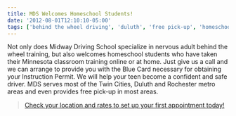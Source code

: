 ```yaml
---
title: MDS Welcomes Homeschool Students!
date: '2012-08-01T12:10:10-05:00'
tags: ['behind the wheel driving', 'duluth', 'free pick-up', 'homeschool behind the wheel', 'homeschool drivers', 'minneapolis', 'minnesota', 'nervous adult', 'nervous adult behind the wheel training', 'online drivers education', 'rochester', 'saint paul', 'twin cities']
---
```

Not only does Midway Driving School specialize in nervous adult behind the wheel training, but also welcomes homeschool students who have taken their Minnesota classroom training online or at home. Just give us a call and we can arrange to provide you with the Blue Card necessary for obtaining your Instruction Permit. We will help your teen become a confident and safe driver. MDS serves most of the Twin Cities, Duluth and Rochester metro areas and even provides free pick-up in most areas.

> <a title="Homeschool and Nervous Adult MDS Behind the Wheel Rates and Times" href="/locations-and-rates">Check your location and rates to set up your first appointment today!</a>